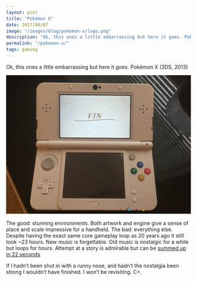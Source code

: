 ```yaml
--- 
layout: post
title: "Pokémon X"
date: 2017/08/07
image: "/images/blog/pokemon-x/logo.png"
description: "Ok, this ones a little embarrassing but here it goes. Pokémon X (3DS, 2013)"
permalink: "/pokemon-x/"
tags: gaming
---
```


Ok, this ones a little embarrassing but here it goes. Pokémon X (3DS, 2013)

![A photo of a 3DS. Bottom screen off, top screen full white with black text: "Fin"](/images/blog/pokemon-x/the-end.jpg)

The good: stunning environments. Both artwork and engine give a sense of place and scale impressive for a handheld. The bad: everything else. Despite having the exact same core gameplay loop as 20 years ago it still took ~23 hours. New music is forgettable. Old music is nostalgic for a while but loops for hours. Attempt at a story is admirable but can be [summed up in 22 seconds](https://youtu.be/DN9DW4rrEjY)

If I hadn’t been shut in with a runny nose, and hadn’t the nostalgia been strong I wouldn’t have finished. I won’t be revisiting. C+.
